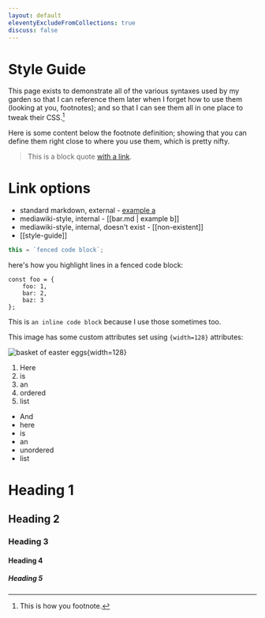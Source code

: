 ```yaml
---
layout: default
eleventyExcludeFromCollections: true
discuss: false
---
```


# Style Guide

This page exists to demonstrate all of the various syntaxes used by my garden so that I can reference them later when I forget how to use them (looking at you, footnotes); and so that I can see them all in one place to tweak their CSS.[^1]

[^1]: This is how you footnote.

Here is some content below the footnote definition; showing that you can define them right close to where you use them, which is pretty nifty.

> This is a block quote [with a link](/).

# Link options

- standard markdown, external - [example a](https://binyam.in)
- mediawiki-style, internal - [[bar.md | example b]]
- mediawiki-style, internal, doesn't exist - [[non-existent]]
- [[style-guide]]

```js
this = `fenced code block`;
```

here's how you highlight lines in a fenced code block:

```js/1,3-4
const foo = {
	foo: 1,
	bar: 2,
	baz: 3
};
```

This is `an inline code block` because I use those sometimes too.

This image has some custom attributes set using `{width=128}` attributes:

![basket of easter eggs](https://upload.wikimedia.org/wikipedia/commons/archive/5/54/20070409184559%21Bg-easter-eggs.jpg){width=128}

1. Here
2. is
3. an
4. ordered
5. list

- And
- here
- is
- an
- unordered
- list

# Heading 1

## Heading 2

### Heading 3

#### Heading 4

##### Heading 5
